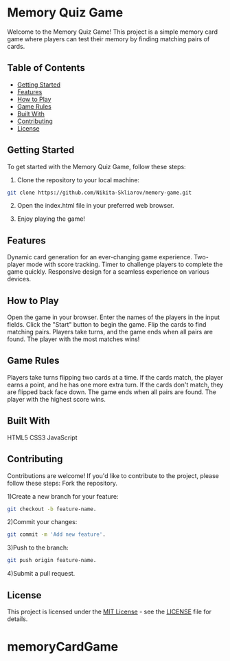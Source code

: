 # Memory Quiz Game

Welcome to the Memory Quiz Game! This project is a simple memory card game where players can test their memory by finding matching pairs of cards.

## Table of Contents

- [Getting Started](#getting-started)
- [Features](#features)
- [How to Play](#how-to-play)
- [Game Rules](#game-rules)
- [Built With](#built-with)
- [Contributing](#contributing)
- [License](#license)

## Getting Started

To get started with the Memory Quiz Game, follow these steps:

1. Clone the repository to your local machine:

```bash
git clone https://github.com/Nikita-Skliarov/memory-game.git
```

2. Open the index.html file in your preferred web browser.

2. Enjoy playing the game!

## Features
Dynamic card generation for an ever-changing game experience.
Two-player mode with score tracking.
Timer to challenge players to complete the game quickly.
Responsive design for a seamless experience on various devices.

## How to Play
Open the game in your browser.
Enter the names of the players in the input fields.
Click the "Start" button to begin the game.
Flip the cards to find matching pairs.
Players take turns, and the game ends when all pairs are found.
The player with the most matches wins!

## Game Rules
Players take turns flipping two cards at a time.
If the cards match, the player earns a point, and he has one more extra turn.
If the cards don't match, they are flipped back face down.
The game ends when all pairs are found.
The player with the highest score wins.

## Built With
HTML5
CSS3
JavaScript

## Contributing
Contributions are welcome! If you'd like to contribute to the project, please follow these steps:
Fork the repository.

1)Create a new branch for your feature:
```bash
git checkout -b feature-name.
```
2)Commit your changes:
```bash
git commit -m 'Add new feature'.
```
3)Push to the branch:
```bash
git push origin feature-name.
```
4)Submit a pull request.

## License

This project is licensed under the [MIT License](LICENSE) - see the [LICENSE](LICENSE) file for details.
# memoryCardGame
